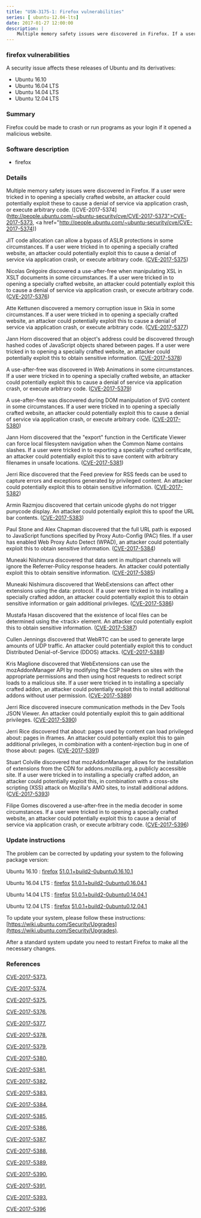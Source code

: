 ```yaml
---
title: "USN-3175-1: Firefox vulnerabilities"
series: [ ubuntu-12.04-lts]
date: 2017-01-27 12:00:00
description: |
    Multiple memory safety issues were discovered in Firefox. If a user were tricked in to opening a specially crafted website, an attacker could potentially exploit these to cause a denial of service via application crash, or execute arbitrary code. ([CVE-2017-5374](http://people.ubuntu.com/~ubuntu-security/cve/CVE-2017-5373">CVE-2017-5373</a>, <a href="http://people.ubuntu.com/~ubuntu-security/cve/CVE-2017-5374))
--- 
```

 
 


### firefox vulnerabilities

A security issue affects these releases of Ubuntu and its derivatives:

* Ubuntu 16.10
* Ubuntu 16.04 LTS
* Ubuntu 14.04 LTS
* Ubuntu 12.04 LTS

### Summary

Firefox could be made to crash or run programs as your login if it opened a malicious website.

### Software description

* firefox 

### Details

Multiple memory safety issues were discovered in Firefox. If a user were tricked in to opening a specially crafted website, an attacker could potentially exploit these to cause a denial of service via application crash, or execute arbitrary code. ([CVE-2017-5374](http://people.ubuntu.com/~ubuntu-security/cve/CVE-2017-5373">CVE-2017-5373</a>, <a href="http://people.ubuntu.com/~ubuntu-security/cve/CVE-2017-5374))

JIT code allocation can allow a bypass of ASLR protections in some circumstances. If a user were tricked in to opening a specially crafted website, an attacker could potentially exploit this to cause a denial of service via application crash, or execute arbitrary code. ([CVE-2017-5375](http://people.ubuntu.com/~ubuntu-security/cve/CVE-2017-5375))

Nicolas Grégoire discovered a use-after-free when manipulating XSL in XSLT documents in some circumstances. If a user were tricked in to opening a specially crafted website, an attacker could potentially exploit this to cause a denial of service via application crash, or execute arbitrary code. ([CVE-2017-5376](http://people.ubuntu.com/~ubuntu-security/cve/CVE-2017-5376))

Atte Kettunen discovered a memory corruption issue in Skia in some circumstances. If a user were tricked in to opening a specially crafted website, an attacker could potentially exploit this to cause a denial of service via application crash, or execute arbitrary code. ([CVE-2017-5377](http://people.ubuntu.com/~ubuntu-security/cve/CVE-2017-5377))

Jann Horn discovered that an object&#39;s address could be discovered through hashed codes of JavaScript objects shared between pages. If a user were tricked in to opening a specially crafted website, an attacker could potentially exploit this to obtain sensitive information. ([CVE-2017-5378](http://people.ubuntu.com/~ubuntu-security/cve/CVE-2017-5378))

A use-after-free was discovered in Web Animations in some circumstances. If a user were tricked in to opening a specially crafted website, an attacker could potentially exploit this to cause a denial of service via application crash, or execute arbitrary code. ([CVE-2017-5379](http://people.ubuntu.com/~ubuntu-security/cve/CVE-2017-5379))

A use-after-free was discovered during DOM manipulation of SVG content in some circumstances. If a user were tricked in to opening a specially crafted website, an attacker could potentially exploit this to cause a denial of service via application crash, or execute arbitrary code. ([CVE-2017-5380](http://people.ubuntu.com/~ubuntu-security/cve/CVE-2017-5380))

Jann Horn discovered that the &quot;export&quot; function in the Certificate Viewer can force local filesystem navigation when the Common Name contains slashes. If a user were tricked in to exporting a specially crafted certificate, an attacker could potentially exploit this to save content with arbitrary filenames in unsafe locations. ([CVE-2017-5381](http://people.ubuntu.com/~ubuntu-security/cve/CVE-2017-5381))

Jerri Rice discovered that the Feed preview for RSS feeds can be used to capture errors and exceptions generated by privileged content. An attacker could potentially exploit this to obtain sensitive information. ([CVE-2017-5382](http://people.ubuntu.com/~ubuntu-security/cve/CVE-2017-5382))

Armin Razmjou discovered that certain unicode glyphs do not trigger punycode display. An attacker could potentially exploit this to spoof the URL bar contents. ([CVE-2017-5383](http://people.ubuntu.com/~ubuntu-security/cve/CVE-2017-5383))

Paul Stone and Alex Chapman discovered that the full URL path is exposed to JavaScript functions specified by Proxy Auto-Config (PAC) files. If a user has enabled Web Proxy Auto Detect (WPAD), an attacker could potentially exploit this to obtain sensitive information. ([CVE-2017-5384](http://people.ubuntu.com/~ubuntu-security/cve/CVE-2017-5384))

Muneaki Nishimura discovered that data sent in multipart channels will ignore the Referrer-Policy response headers. An attacker could potentially exploit this to obtain sensitive information. ([CVE-2017-5385](http://people.ubuntu.com/~ubuntu-security/cve/CVE-2017-5385))

Muneaki Nishimura discovered that WebExtensions can affect other extensions using the data: protocol. If a user were tricked in to installing a specially crafted addon, an attacker could potentially exploit this to obtain sensitive information or gain additional privileges. ([CVE-2017-5386](http://people.ubuntu.com/~ubuntu-security/cve/CVE-2017-5386))

Mustafa Hasan discovered that the existence of local files can be determined using the &lt;track&gt; element. An attacker could potentially exploit this to obtain sensitive information. ([CVE-2017-5387](http://people.ubuntu.com/~ubuntu-security/cve/CVE-2017-5387))

Cullen Jennings discovered that WebRTC can be used to generate large amounts of UDP traffic. An attacker could potentially exploit this to conduct Distributed Denial-of-Service (DDOS) attacks. ([CVE-2017-5388](http://people.ubuntu.com/~ubuntu-security/cve/CVE-2017-5388))

Kris Maglione discovered that WebExtensions can use the mozAddonManager API by modifying the CSP headers on sites with the appropriate permissions and then using host requests to redirect script loads to a malicious site. If a user were tricked in to installing a specially crafted addon, an attacker could potentially exploit this to install additional addons without user permission. ([CVE-2017-5389](http://people.ubuntu.com/~ubuntu-security/cve/CVE-2017-5389))

Jerri Rice discovered insecure communication methods in the Dev Tools JSON Viewer. An attacker could potentially exploit this to gain additional privileges. ([CVE-2017-5390](http://people.ubuntu.com/~ubuntu-security/cve/CVE-2017-5390))

Jerri Rice discovered that about: pages used by content can load privileged about: pages in iframes. An attacker could potentially exploit this to gain additional privileges, in combination with a content-injection bug in one of those about: pages. ([CVE-2017-5391](http://people.ubuntu.com/~ubuntu-security/cve/CVE-2017-5391))

Stuart Colville discovered that mozAddonManager allows for the installation of extensions from the CDN for addons.mozilla.org, a publicly accessible site. If a user were tricked in to installing a specially crafted addon, an attacker could potentially exploit this, in combination with a cross-site scripting (XSS) attack on Mozilla&#39;s AMO sites, to install additional addons. ([CVE-2017-5393](http://people.ubuntu.com/~ubuntu-security/cve/CVE-2017-5393))

Filipe Gomes discovered a use-after-free in the media decoder in some circumstances. If a user were tricked in to opening a specially crafted website, an attacker could potentially exploit this to cause a denial of service via application crash, or execute arbitrary code. ([CVE-2017-5396](http://people.ubuntu.com/~ubuntu-security/cve/CVE-2017-5396)) 

### Update instructions

The problem can be corrected by updating your system to the following package version:

Ubuntu 16.10
 : [firefox](https://launchpad.net/ubuntu/+source/firefox) <span> [51.0.1+build2-0ubuntu0.16.10.1](https://launchpad.net/ubuntu/+source/firefox/51.0.1+build2-0ubuntu0.16.10.1) </span> 

Ubuntu 16.04 LTS
 : [firefox](https://launchpad.net/ubuntu/+source/firefox) <span> [51.0.1+build2-0ubuntu0.16.04.1](https://launchpad.net/ubuntu/+source/firefox/51.0.1+build2-0ubuntu0.16.04.1) </span> 

Ubuntu 14.04 LTS
 : [firefox](https://launchpad.net/ubuntu/+source/firefox) <span> [51.0.1+build2-0ubuntu0.14.04.1](https://launchpad.net/ubuntu/+source/firefox/51.0.1+build2-0ubuntu0.14.04.1) </span> 

Ubuntu 12.04 LTS
 : [firefox](https://launchpad.net/ubuntu/+source/firefox) <span> [51.0.1+build2-0ubuntu0.12.04.1](https://launchpad.net/ubuntu/+source/firefox/51.0.1+build2-0ubuntu0.12.04.1) </span> 

To update your system, please follow these instructions: [https://wiki.ubuntu.com/Security/Upgrades](https://wiki.ubuntu.com/Security/Upgrades).

After a standard system update you need to restart Firefox to make all the necessary changes. 

### References

 
 [CVE-2017-5373](http://people.ubuntu.com/~ubuntu-security/cve/CVE-2017-5373), 

 [CVE-2017-5374](http://people.ubuntu.com/~ubuntu-security/cve/CVE-2017-5374), 

 [CVE-2017-5375](http://people.ubuntu.com/~ubuntu-security/cve/CVE-2017-5375), 

 [CVE-2017-5376](http://people.ubuntu.com/~ubuntu-security/cve/CVE-2017-5376), 

 [CVE-2017-5377](http://people.ubuntu.com/~ubuntu-security/cve/CVE-2017-5377), 

 [CVE-2017-5378](http://people.ubuntu.com/~ubuntu-security/cve/CVE-2017-5378), 

 [CVE-2017-5379](http://people.ubuntu.com/~ubuntu-security/cve/CVE-2017-5379), 

 [CVE-2017-5380](http://people.ubuntu.com/~ubuntu-security/cve/CVE-2017-5380), 

 [CVE-2017-5381](http://people.ubuntu.com/~ubuntu-security/cve/CVE-2017-5381), 

 [CVE-2017-5382](http://people.ubuntu.com/~ubuntu-security/cve/CVE-2017-5382), 

 [CVE-2017-5383](http://people.ubuntu.com/~ubuntu-security/cve/CVE-2017-5383), 

 [CVE-2017-5384](http://people.ubuntu.com/~ubuntu-security/cve/CVE-2017-5384), 

 [CVE-2017-5385](http://people.ubuntu.com/~ubuntu-security/cve/CVE-2017-5385), 

 [CVE-2017-5386](http://people.ubuntu.com/~ubuntu-security/cve/CVE-2017-5386), 

 [CVE-2017-5387](http://people.ubuntu.com/~ubuntu-security/cve/CVE-2017-5387), 

 [CVE-2017-5388](http://people.ubuntu.com/~ubuntu-security/cve/CVE-2017-5388), 

 [CVE-2017-5389](http://people.ubuntu.com/~ubuntu-security/cve/CVE-2017-5389), 

 [CVE-2017-5390](http://people.ubuntu.com/~ubuntu-security/cve/CVE-2017-5390), 

 [CVE-2017-5391](http://people.ubuntu.com/~ubuntu-security/cve/CVE-2017-5391), 

 [CVE-2017-5393](http://people.ubuntu.com/~ubuntu-security/cve/CVE-2017-5393), 

 [CVE-2017-5396](http://people.ubuntu.com/~ubuntu-security/cve/CVE-2017-5396)
 

